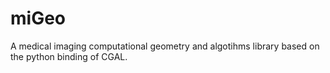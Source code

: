 # miGeo
A medical imaging computational geometry and algotihms library based on the python binding of CGAL.

